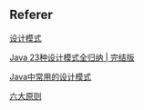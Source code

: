 ## Referer

[设计模式](https://zhuanlan.zhihu.com/p/93770973)

[Java 23种设计模式全归纳 | 完结版](https://cloud.tencent.com/developer/article/1602270)

[Java中常用的设计模式](https://blog.csdn.net/sugar_no1/article/details/88317950)

[六大原则](https://zhuanlan.zhihu.com/p/93770973)

```markdown


```